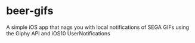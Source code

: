 # beer-gifs
A simple iOS app that nags you with local notifications of SEGA GIFs using the Giphy API and iOS10 UserNotifications
